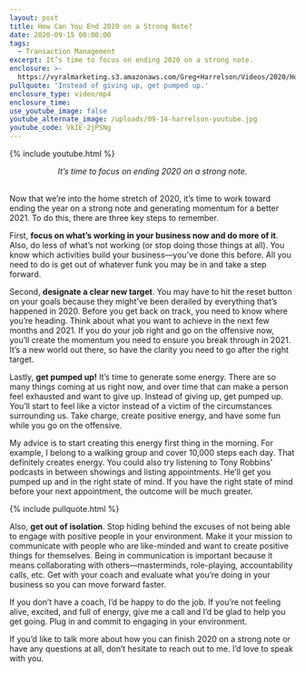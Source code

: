 ```yaml
---
layout: post
title: How Can You End 2020 on a Strong Note?
date: 2020-09-15 00:00:00
tags:
  - Transaction Management
excerpt: It’s time to focus on ending 2020 on a strong note.
enclosure: >-
  https://vyralmarketing.s3.amazonaws.com/Greg+Harrelson/Videos/2020/How+Can+You+End+2020+on+a+Strong+Note_.mp4
pullquote: 'Instead of giving up, get pumped up.'
enclosure_type: video/mp4
enclosure_time:
use_youtube_image: false
youtube_alternate_image: /uploads/09-14-harrelson-youtube.jpg
youtube_code: VkIE-2jPSNg
---
```


{% include youtube.html %}

<center><em>It&rsquo;s time to focus on ending 2020 on a strong note.</em></center>

<br>Now that we’re into the home stretch of 2020, it’s time to work toward ending the year on a strong note and generating momentum for a better 2021. To do this, there are three key steps to remember.

First, **focus on what’s working in your business now and do more of it**. Also, do less of what’s not working (or stop doing those things at all). You know which activities build your business—you’ve done this before. All you need to do is get out of whatever funk you may be in and take a step forward.

Second, **designate a clear new target**. You may have to hit the reset button on your goals because they might’ve been derailed by everything that’s happened in 2020. Before you get back on track, you need to know where you’re heading. Think about what you want to achieve in the next few months and 2021. If you do your job right and go on the offensive now, you’ll create the momentum you need to ensure you break through in 2021. It’s a new world out there, so have the clarity you need to go after the right target.

Lastly, **get pumped up\!** It’s time to generate some energy. There are so many things coming at us right now, and over time that can make a person feel exhausted and want to give up. Instead of giving up, get pumped up. You’ll start to feel like a victor instead of a victim of the circumstances surrounding us. Take charge, create positive energy, and have some fun while you go on the offensive.

My advice is to start creating this energy first thing in the morning. For example, I belong to a walking group and cover 10,000 steps each day. That definitely creates energy. You could also try listening to Tony Robbins’ podcasts in between showings and listing appointments. He’ll get you pumped up and in the right state of mind. If you have the right state of mind before your next appointment, the outcome will be much greater.

{% include pullquote.html %}

Also, **get out of isolation**. Stop hiding behind the excuses of not being able to engage with positive people in your environment. Make it your mission to communicate with people who are like-minded and want to create positive things for themselves. Being in communication is important because it means collaborating with others—masterminds, role-playing, accountability calls, etc. Get with your coach and evaluate what you’re doing in your business so you can move forward faster.

If you don’t have a coach, I’d be happy to do the job. If you’re not feeling alive, excited, and full of energy, give me a call and I’d be glad to help you get going. Plug in and commit to engaging in your environment.

If you’d like to talk more about how you can finish 2020 on a strong note or have any questions at all, don’t hesitate to reach out to me. I’d love to speak with you.